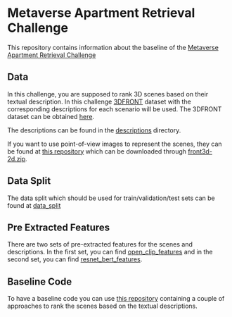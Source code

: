 # Metaverse Apartment Retrieval Challenge 

This repository contains information about the baseline of the [Metaverse Apartment Retrieval Challenge ](http://ailab.uniud.it/apartment-recommendation-challenge/)

## Data
In this challenge, you are supposed to rank 3D scenes based on their textual description. In this challenge [3DFRONT](https://tianchi.aliyun.com/specials/promotion/alibaba-3d-scene-dataset) dataset with the corresponding descriptions for each scenario will be used. The 3DFRONT dataset can be obtained [here](https://tianchi.aliyun.com/dataset/65347). 

The descriptions can be found in the [descriptions](https://github.com/aliabdari/3D_scene_retrieval/tree/main/descriptions) directory. 

If you want to use point-of-view images to represent the scenes, they can be found at [this repository](https://github.com/xheon/panoptic-reconstruction) which can be downloaded through [front3d-2d.zip](https://kaldir.vc.in.tum.de/panoptic_reconstruction/front3d-2d.zip).

## Data Split
The data split which should be used for train/validation/test sets can be found at [data_split](https://github.com/aliabdari/3D_scene_retrieval/tree/main/data_split) 

## Pre Extracted Features
There are two sets of pre-extracted features for the scenes and descriptions. In the first set, you can find [open_clip_features](https://drive.google.com/file/d/1GfB1UHSb1KCqKLFjpk80I3Oi08ocwIBi/view?usp=sharing) and in the second set, you can find [resnet_bert_features](https://drive.google.com/file/d/1jDT7MUl3VWJY7fs6GlcWYUsI041V98Tm/view?usp=sharing). 

## Baseline Code
To have a baseline code you can use [this repository](https://github.com/aliabdari/FArMARe) containing a couple of approaches to rank the scenes based on the textual descriptions.
